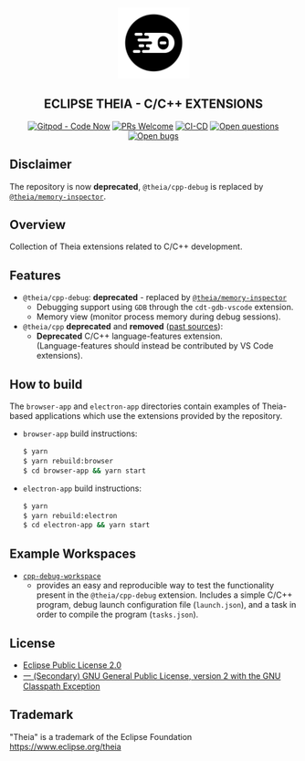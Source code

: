 <div align='center'>
<br />
<img src='./logo/theia.svg' alt='theia logo' width='125'>

<h2>ECLIPSE THEIA - C/C++ EXTENSIONS</h2>

<div id="badges" align="center">

  [![Gitpod - Code Now](https://img.shields.io/badge/Gitpod-code%20now-blue.svg?longCache=true)](https://gitpod.io#https://github.com/eclipse-theia/theia-cpp-extensions)
  [![PRs Welcome](https://img.shields.io/badge/PRs-welcome-brightgreen.svg?style=flat-curved)](https://github.com/eclipse-theia/theia-cpp-extensions/labels/help%20wanted)
  [![CI-CD](https://github.com/eclipse-theia/theia-cpp-extensions/workflows/CI-CD/badge.svg?branch=master)](https://github.com/eclipse-theia/theia-cpp-extensions/actions?query=branch%3Amaster)
  [![Open questions](https://img.shields.io/badge/Open-questions-blue.svg?style=flat-curved)](https://github.com/eclipse-theia/theia-cpp-extensions/labels/question)
  [![Open bugs](https://img.shields.io/badge/Open-bugs-red.svg?style=flat-curved)](https://github.com/eclipse-theia/theia-cpp-extensions/labels/bug)


</div>

</div>

## Disclaimer

The repository is now **deprecated**, `@theia/cpp-debug` is replaced by [`@theia/memory-inspector`](https://github.com/eclipse-theia/theia/tree/master/packages/memory-inspector#readme).

## Overview
Collection of Theia extensions related to C/C++ development.

## Features
- `@theia/cpp-debug`: **deprecated** - replaced by [`@theia/memory-inspector`](https://github.com/eclipse-theia/theia/tree/master/packages/memory-inspector#readme)
   - Debugging support using `GDB` through the `cdt-gdb-vscode` extension.
   - Memory view (monitor process memory during debug sessions).
- `@theia/cpp` **deprecated** and **removed** ([past sources](https://github.com/eclipse-theia/theia-cpp-extensions/tree/184f7751f13e1ec021ccae3f076915867168d28d/packages/cpp)):
   - **Deprecated** C/C++ language-features extension.\
   (Language-features should instead be contributed by VS Code extensions).

## How to build
The `browser-app` and `electron-app` directories contain examples of Theia-based applications which use the extensions
provided by the repository.

- `browser-app` build instructions:
  ```bash
  $ yarn
  $ yarn rebuild:browser
  $ cd browser-app && yarn start
  ```

- `electron-app` build instructions:
   ```bash
   $ yarn
   $ yarn rebuild:electron
   $ cd electron-app && yarn start
   ```

## Example Workspaces
- [`cpp-debug-workspace`](./examples/cpp-debug-workspace/README.md)
    - provides an easy and reproducible way to test the functionality present in the `@theia/cpp-debug` extension. Includes a simple C/C++ program, debug launch configuration file (`launch.json`), and a task in order to compile the program (`tasks.json`).

## License

- [Eclipse Public License 2.0](http://www.eclipse.org/legal/epl-2.0/)
- [一 (Secondary) GNU General Public License, version 2 with the GNU Classpath Exception](https://projects.eclipse.org/license/secondary-gpl-2.0-cp)

## Trademark
"Theia" is a trademark of the Eclipse Foundation
https://www.eclipse.org/theia
